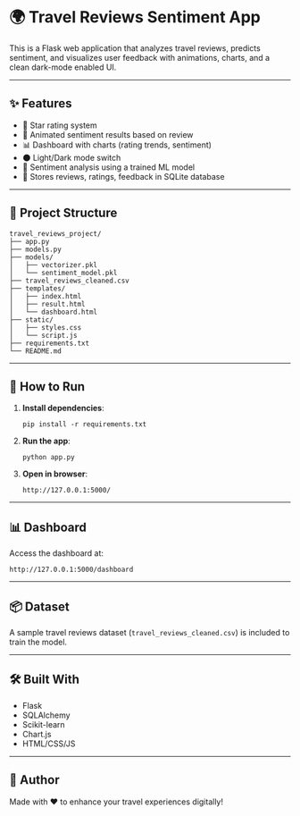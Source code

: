 # 🌍 Travel Reviews Sentiment App

This is a Flask web application that analyzes travel reviews, predicts sentiment, and visualizes user feedback with animations, charts, and a clean dark-mode enabled UI.

---

## ✨ Features

- 🌟 Star rating system
- 💬 Animated sentiment results based on review
- 📊 Dashboard with charts (rating trends, sentiment)
- 🌑 Light/Dark mode switch
- 🧠 Sentiment analysis using a trained ML model
- 📝 Stores reviews, ratings, feedback in SQLite database

---

## 📂 Project Structure

```
travel_reviews_project/
├── app.py
├── models.py
├── models/
│   ├── vectorizer.pkl
│   └── sentiment_model.pkl
├── travel_reviews_cleaned.csv
├── templates/
│   ├── index.html
│   ├── result.html
│   └── dashboard.html
├── static/
│   ├── styles.css
│   └── script.js
├── requirements.txt
└── README.md
```

---

## 🚀 How to Run

1. **Install dependencies**:
    ```
    pip install -r requirements.txt
    ```

2. **Run the app**:
    ```
    python app.py
    ```

3. **Open in browser**:
    ```
    http://127.0.0.1:5000/
    ```

---

## 📊 Dashboard

Access the dashboard at:
```
http://127.0.0.1:5000/dashboard
```

---

## 📦 Dataset

A sample travel reviews dataset (`travel_reviews_cleaned.csv`) is included to train the model.

---

## 🛠 Built With

- Flask
- SQLAlchemy
- Scikit-learn
- Chart.js
- HTML/CSS/JS

---

## 🙌 Author

Made with ❤️ to enhance your travel experiences digitally!